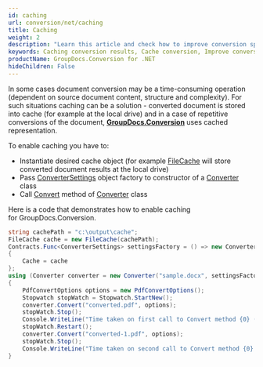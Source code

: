 ```yaml
---
id: caching
url: conversion/net/caching
title: Caching
weight: 2
description: "Learn this article and check how to improve conversion speed and performance when convert document with GroupDocs.Conversion for .NET API."
keywords: Caching conversion results, Cache conversion, Improve conversion speed
productName: GroupDocs.Conversion for .NET
hideChildren: False
---
```

In some cases document conversion may be a time-consuming operation (dependent on source document content, structure and complexity). For such situations caching can be a solution - converted document is stored into cache (for example at the local drive) and in a case of repetitive conversions of the document, **[GroupDocs.Conversion](https://products.groupdocs.com/conversion/net)** uses cached representation. 

To enable caching you have to:

*   Instantiate desired cache object (for example [FileCache](https://reference.groupdocs.com/conversion/net/groupdocs.conversion.caching/filecache) will store converted document results at the local drive)
*   Pass [ConverterSettings](https://reference.groupdocs.com/conversion/net/groupdocs.conversion/convertersettings) object factory to constructor of a [Converter](https://reference.groupdocs.com/conversion/net/groupdocs.conversion/converter) class
*   Call [Convert](https://reference.groupdocs.com/conversion/net/groupdocs.conversion/converter/convert/#convert_3) method of [Converter](https://reference.groupdocs.com/conversion/net/groupdocs.conversion/converter) class

Here is a code that demonstrates how to enable caching for GroupDocs.Conversion.

```csharp
string cachePath = "c:\output\cache";
FileCache cache = new FileCache(cachePath);
Contracts.Func<ConverterSettings> settingsFactory = () => new ConverterSettings
{
    Cache = cache
};
using (Converter converter = new Converter("sample.docx", settingsFactory))
{
    PdfConvertOptions options = new PdfConvertOptions();
    Stopwatch stopWatch = Stopwatch.StartNew();
    converter.Convert("converted.pdf", options);
    stopWatch.Stop();
    Console.WriteLine("Time taken on first call to Convert method {0} (ms).", stopWatch.ElapsedMilliseconds);
    stopWatch.Restart();
    converter.Convert("converted-1.pdf", options);
    stopWatch.Stop();
    Console.WriteLine("Time taken on second call to Convert method {0} (ms).", stopWatch.ElapsedMilliseconds);
}
```
